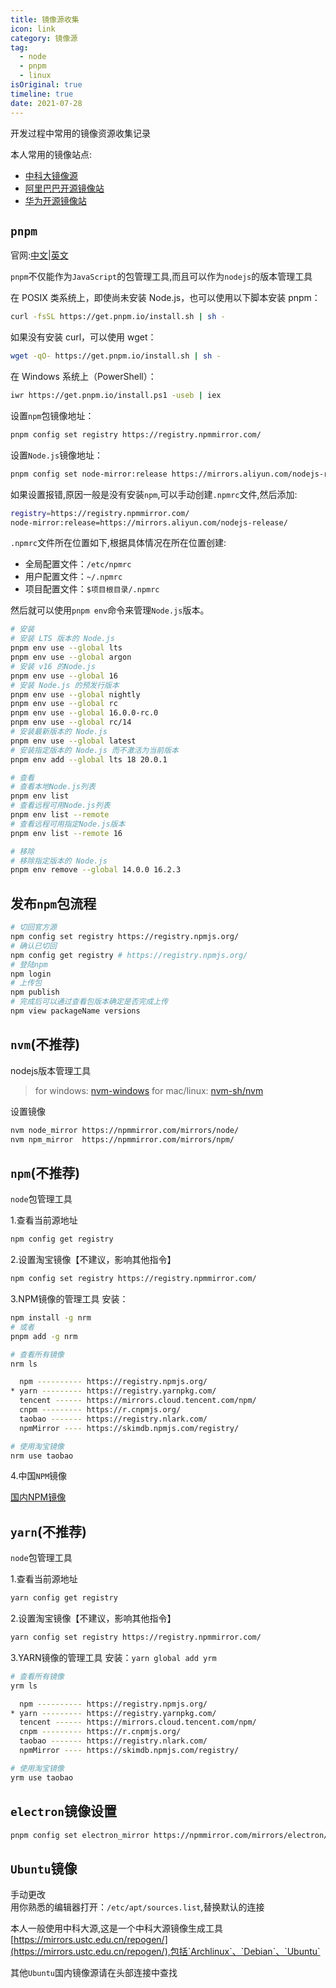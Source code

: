```yaml
---
title: 镜像源收集
icon: link
category: 镜像源
tag:
  - node
  - pnpm
  - linux
isOriginal: true
timeline: true
date: 2021-07-28
---
```


开发过程中常用的镜像资源收集记录

<!-- more -->

本人常用的镜像站点:  
- [中科大镜像源](https://mirrors.ustc.edu.cn/)  
- [阿里巴巴开源镜像站](https://developer.aliyun.com/mirror/)  
- [华为开源镜像站](https://mirrors.huaweicloud.com/)  


## `pnpm`

官网:[中文](https://pnpm.io/zh)|[英文](https://pnpm.io/)

`pnpm`不仅能作为`JavaScript`的包管理工具,而且可以作为`nodejs`的版本管理工具


在 POSIX 类系统上，即使尚未安装 Node.js，也可以使用以下脚本安装 pnpm：

```bash
curl -fsSL https://get.pnpm.io/install.sh | sh -
```

如果没有安装 curl，可以使用 wget：

```bash
wget -qO- https://get.pnpm.io/install.sh | sh -
```

在 Windows 系统上（PowerShell）：

```bash
iwr https://get.pnpm.io/install.ps1 -useb | iex
```

设置`npm`包镜像地址：
```bash
pnpm config set registry https://registry.npmmirror.com/
```

设置`Node.js`镜像地址：
```bash
pnpm config set node-mirror:release https://mirrors.aliyun.com/nodejs-release/
```

如果设置报错,原因一般是没有安装`npm`,可以手动创建`.npmrc`文件,然后添加:  

```bash
registry=https://registry.npmmirror.com/
node-mirror:release=https://mirrors.aliyun.com/nodejs-release/
```

`.npmrc`文件所在位置如下,根据具体情况在所在位置创建:
- 全局配置文件：`/etc/npmrc`
- 用户配置文件：`~/.npmrc`
- 项目配置文件：`$项目根目录/.npmrc`


然后就可以使用`pnpm env`命令来管理`Node.js`版本。
```bash
# 安装
# 安装 LTS 版本的 Node.js
pnpm env use --global lts
pnpm env use --global argon
# 安装 v16 的Node.js
pnpm env use --global 16
# 安装 Node.js 的预发行版本
pnpm env use --global nightly
pnpm env use --global rc
pnpm env use --global 16.0.0-rc.0
pnpm env use --global rc/14
# 安装最新版本的 Node.js
pnpm env use --global latest
# 安装指定版本的 Node.js 而不激活为当前版本
pnpm env add --global lts 18 20.0.1

# 查看
# 查看本地Node.js列表
pnpm env list
# 查看远程可用Node.js列表
pnpm env list --remote
# 查看远程可用指定Node.js版本
pnpm env list --remote 16

# 移除
# 移除指定版本的 Node.js
pnpm env remove --global 14.0.0 16.2.3
```

## 发布`npm`包流程

```bash
# 切回官方源
npm config set registry https://registry.npmjs.org/
# 确认已切回
npm config get registry # https://registry.npmjs.org/
# 登陆npm
npm login
# 上传包
npm publish
# 完成后可以通过查看包版本确定是否完成上传
npm view packageName versions
```

## `nvm`(不推荐)

nodejs版本管理工具

> for windows: [nvm-windows](https://github.com/coreybutler/nvm-windows/releases)
> for mac/linux: [nvm-sh/nvm](https://github.com/nvm-sh/nvm)

设置镜像

```bash
nvm node_mirror https://npmmirror.com/mirrors/node/
nvm npm_mirror  https://npmmirror.com/mirrors/npm/
```

## `npm`(不推荐)

`node`包管理工具

1.查看当前源地址

```bash
npm config get registry
```

2.设置淘宝镜像【不建议，影响其他指令】

```bash
npm config set registry https://registry.npmmirror.com/
```

3.NPM镜像的管理工具
安装：
```bash
npm install -g nrm
# 或者
pnpm add -g nrm
```

```bash
# 查看所有镜像
nrm ls

  npm ---------- https://registry.npmjs.org/
* yarn --------- https://registry.yarnpkg.com/
  tencent ------ https://mirrors.cloud.tencent.com/npm/
  cnpm --------- https://r.cnpmjs.org/
  taobao ------- https://registry.nlark.com/
  npmMirror ---- https://skimdb.npmjs.com/registry/

# 使用淘宝镜像
nrm use taobao
```

4.中国`NPM`镜像

[国内NPM镜像](https://www.npmmirror.com/)

## `yarn`(不推荐)

`node`包管理工具

1.查看当前源地址

```bash
yarn config get registry
```

2.设置淘宝镜像【不建议，影响其他指令】

```bash
yarn config set registry https://registry.npmmirror.com/
```

3.YARN镜像的管理工具
安装：`yarn global add yrm`

```bash
# 查看所有镜像
yrm ls

  npm ---------- https://registry.npmjs.org/
* yarn --------- https://registry.yarnpkg.com/
  tencent ------ https://mirrors.cloud.tencent.com/npm/
  cnpm --------- https://r.cnpmjs.org/
  taobao ------- https://registry.nlark.com/
  npmMirror ---- https://skimdb.npmjs.com/registry/

# 使用淘宝镜像
yrm use taobao

```

## `electron`镜像设置

```bash
pnpm config set electron_mirror https://npmmirror.com/mirrors/electron/
```

## `Ubuntu`镜像

手动更改  
用你熟悉的编辑器打开：`/etc/apt/sources.list`,替换默认的连接

本人一般使用中科大源,这是一个中科大源镜像生成工具[https://mirrors.ustc.edu.cn/repogen/](https://mirrors.ustc.edu.cn/repogen/),包括`Archlinux`、`Debian`、`Ubuntu`

其他`Ubuntu`国内镜像源请在头部连接中查找
